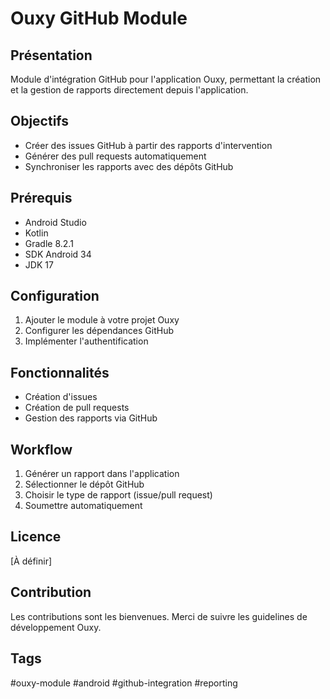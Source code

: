 # Ouxy GitHub Module

## Présentation
Module d'intégration GitHub pour l'application Ouxy, permettant la création et la gestion de rapports directement depuis l'application.

## Objectifs
- Créer des issues GitHub à partir des rapports d'intervention
- Générer des pull requests automatiquement
- Synchroniser les rapports avec des dépôts GitHub

## Prérequis
- Android Studio
- Kotlin
- Gradle 8.2.1
- SDK Android 34
- JDK 17

## Configuration
1. Ajouter le module à votre projet Ouxy
2. Configurer les dépendances GitHub
3. Implémenter l'authentification

## Fonctionnalités
- Création d'issues
- Création de pull requests
- Gestion des rapports via GitHub

## Workflow
1. Générer un rapport dans l'application
2. Sélectionner le dépôt GitHub
3. Choisir le type de rapport (issue/pull request)
4. Soumettre automatiquement

## Licence
[À définir]

## Contribution
Les contributions sont les bienvenues. Merci de suivre les guidelines de développement Ouxy.

## Tags
#ouxy-module #android #github-integration #reporting
